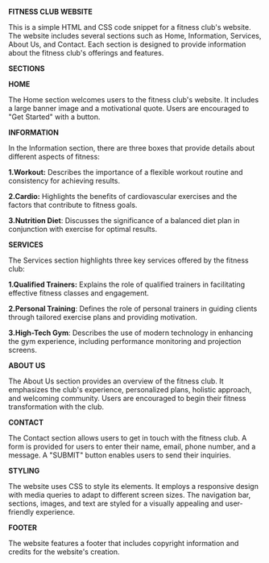 **FITNESS CLUB WEBSITE**

This is a simple HTML and CSS code snippet for a fitness club's website. The website includes several sections such as Home, Information, Services, About Us, and Contact. Each section is designed to provide information about the fitness club's offerings and features.

**SECTIONS**

**HOME**

The Home section welcomes users to the fitness club's website. It includes a large banner image and a motivational quote. Users are encouraged to "Get Started" with a button.

**INFORMATION**

In the Information section, there are three boxes that provide details about different aspects of fitness:

**1.Workout:** Describes the importance of a flexible workout routine and consistency for achieving results.

**2.Cardio:** Highlights the benefits of cardiovascular exercises and the factors that contribute to fitness goals.

**3.Nutrition Diet**: Discusses the significance of a balanced diet plan in conjunction with exercise for optimal results.

**SERVICES**

The Services section highlights three key services offered by the fitness club:

**1.Qualified Trainers:** Explains the role of qualified trainers in facilitating effective fitness classes and engagement.

**2.Personal Training**: Defines the role of personal trainers in guiding clients through tailored exercise plans and providing motivation.

**3.High-Tech Gym**: Describes the use of modern technology in enhancing the gym experience, including performance monitoring and projection screens.

**ABOUT US**

The About Us section provides an overview of the fitness club. It emphasizes the club's experience, personalized plans, holistic approach, and welcoming community. Users are encouraged to begin their fitness transformation with the club.

**CONTACT**

The Contact section allows users to get in touch with the fitness club. A form is provided for users to enter their name, email, phone number, and a message. A "SUBMIT" button enables users to send their inquiries.

**STYLING**

The website uses CSS to style its elements. It employs a responsive design with media queries to adapt to different screen sizes. The navigation bar, sections, images, and text are styled for a visually appealing and user-friendly experience.

**FOOTER**

The website features a footer that includes copyright information and credits for the website's creation.





